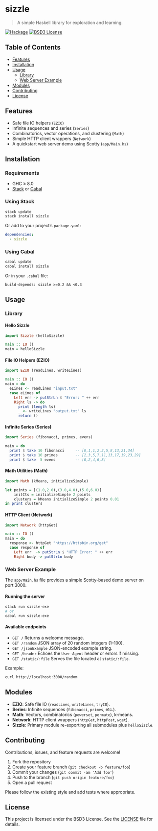 # sizzle
> A simple Haskell library for exploration and learning.

[![Hackage](https://img.shields.io/hackage/v/sizzle.svg)](https://hackage.haskell.org/package/sizzle) [![BSD3 License](https://img.shields.io/badge/license-BSD3-blue.svg)](LICENSE)

## Table of Contents
- [Features](#features)
- [Installation](#installation)
- [Usage](#usage)
  - [Library](#library)
  - [Web Server Example](#web-server-example)
- [Modules](#modules)
- [Contributing](#contributing)
- [License](#license)

## Features
- Safe file IO helpers (`EZIO`)
- Infinite sequences and series (`Series`)
- Combinatorics, vector operations, and clustering (`Math`)
- Simple HTTP client wrappers (`Network`)
- A quickstart web server demo using Scotty (`app/Main.hs`)

## Installation

### Requirements
- GHC ≥ 8.0
- [Stack](https://docs.haskellstack.org/) or [Cabal](https://www.haskell.org/cabal/)

### Using Stack
```bash
stack update
stack install sizzle
```
Or add to your project’s `package.yaml`:
```yaml
dependencies:
  - sizzle
```

### Using Cabal
```bash
cabal update
cabal install sizzle
```
Or in your `.cabal` file:
```cabal
build-depends: sizzle >=0.2 && <0.3
```

## Usage

### Library

#### Hello Sizzle
```haskell
import Sizzle (helloSizzle)

main :: IO ()
main = helloSizzle
```

#### File IO Helpers (EZIO)
```haskell
import EZIO (readLines, writeLines)

main :: IO ()
main = do
  eLines <- readLines "input.txt"
  case eLines of
    Left err -> putStrLn $ "Error: " ++ err
    Right ls -> do
      print (length ls)
      _ <- writeLines "output.txt" ls
      return ()
```

#### Infinite Series (Series)
```haskell
import Series (fibonacci, primes, evens)

main = do
  print $ take 10 fibonacci     -- [0,1,1,2,3,5,8,13,21,34]
  print $ take 10 primes        -- [2,3,5,7,11,13,17,19,23,29]
  print $ take  5 evens         -- [0,2,4,6,8]
```

#### Math Utilities (Math)
```haskell
import Math (kMeans, initializeSimple)

let points = [(1.0,2.0),(3.0,4.0),(5.0,6.0)]
    initCts = initializeSimple 2 points
    clusters = kMeans initializeSimple 2 points 0.01
in print clusters
```

#### HTTP Client (Network)
```haskell
import Network (httpGet)

main :: IO ()
main = do
  response <- httpGet "https://httpbin.org/get"
  case response of
    Left err  -> putStrLn $ "HTTP Error: " ++ err
    Right body -> putStrLn body
```

### Web Server Example

The `app/Main.hs` file provides a simple Scotty-based demo server on port 3000.

#### Running the server
```bash
stack run sizzle-exe
# or
cabal run sizzle-exe
```

#### Available endpoints
- `GET /`
  Returns a welcome message.
- `GET /random`
  JSON array of 20 random integers (1–100).
- `GET /jsonExample`
  JSON-encoded example string.
- `GET /header`
  Echoes the `User-Agent` header or errors if missing.
- `GET /static/:file`
  Serves the file located at `static/:file`.

Example:
```bash
curl http://localhost:3000/random
```

## Modules

- **EZIO**: Safe file IO (`readLines`, `writeLines`, `tryIO`).
- **Series**: Infinite sequences (`fibonacci`, `primes`, etc.).
- **Math**: Vectors, combinatorics (`powerset`, `permute`), k-means.
- **Network**: HTTP client wrappers (`httpGet`, `httpPost`, `wget`).
- **Sizzle**: Primary module re-exporting all submodules plus `helloSizzle`.

## Contributing

Contributions, issues, and feature requests are welcome!

1. Fork the repository
2. Create your feature branch (`git checkout -b feature/foo`)
3. Commit your changes (`git commit -am 'Add foo'`)
4. Push to the branch (`git push origin feature/foo`)
5. Open a pull request

Please follow the existing style and add tests where appropriate.

## License

This project is licensed under the BSD3 License. See the [LICENSE](LICENSE) file for details.
